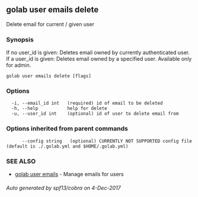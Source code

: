 ## golab user emails delete

Delete email for current / given user

### Synopsis


If no user_id is given: Deletes email owned by currently authenticated user.
If a user_id is given: Deletes email owned by a specified user. Available only for admin.

```
golab user emails delete [flags]
```

### Options

```
  -i, --email_id int   (required) id of email to be deleted
  -h, --help           help for delete
  -u, --user_id int    (optional) id of user to delete email from
```

### Options inherited from parent commands

```
      --config string   (optional) CURRENTLY NOT SUPPORTED config file (default is ./.golab.yml and $HOME/.golab.yml)
```

### SEE ALSO
* [golab user emails](golab_user_emails.md)	 - Manage emails for users

###### Auto generated by spf13/cobra on 4-Dec-2017

